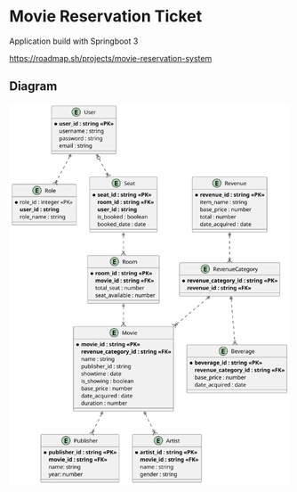 # Movie Reservation Ticket

Application build with Springboot 3

https://roadmap.sh/projects/movie-reservation-system

## Diagram
![Diagram](./out/diagram/Movie_Reservation_System.svg)
